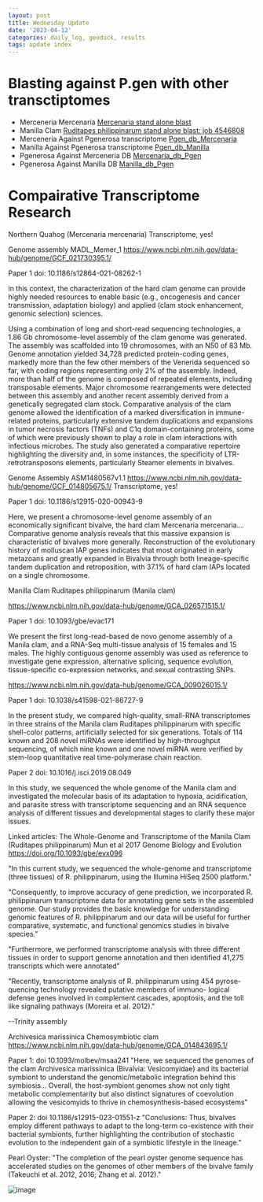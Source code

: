 ```yaml
---
layout: post
title: Wednesday Update
date: '2023-04-12'
categories: daily_log, geoduck, results
tags: update index 
---
```




# Blasting against P.gen with other transctiptomes
- Merceneria Mercenaria [Mercenaria stand alone blast](https://gannet.fish.washington.edu/gigas/data/p.generosa/Mercenaria_blastx.tab)
- Manilla Clam [Ruditapes philippinarum stand alone blast: job 4546808](https://gannet.fish.washington.edu/gigas/data/p.generosa/Pgen_Mercenaria_blastx.tab)
- Merceneria Against Pgenerosa transcriptome [Pgen_db_Mercenaria](https://gannet.fish.washington.edu/gigas/data/p.generosa/Mercenaria_Pgenenerosa_blastx.tab)
- Manilla Against Pgenerosa transcriptome [Pgen_db_Manilla](https://gannet.fish.washington.edu/gigas/data/p.generosa/Manilla_Pgenenerosa_blastx.tab)
- Pgenerosa Against Merceneria DB [Mercenaria_db_Pgen]()
- Pgenerosa Against Manilla DB [Manilla_db_Pgen]()

# Compairative Transcriptome Research

Northern Quahog (Mercenaria mercenaria) 
Transcriptome, yes! 

Genome assembly MADL_Memer_1
https://www.ncbi.nlm.nih.gov/data-hub/genome/GCF_021730395.1/

Paper 1 doi: 10.1186/s12864-021-08262-1

in this context, the characterization of the hard clam genome can provide highly needed resources to enable basic (e.g., oncogenesis and cancer transmission, adaptation biology) and applied (clam stock enhancement, genomic selection) sciences.

Using a combination of long and short-read sequencing technologies, a 1.86 Gb chromosome-level assembly of the clam genome was generated. The assembly was scaffolded into 19 chromosomes, with an N50 of 83 Mb. Genome annotation yielded 34,728 predicted protein-coding genes, markedly more than the few other members of the Venerida sequenced so far, with coding regions representing only 2% of the assembly. Indeed, more than half of the genome is composed of repeated elements, including transposable elements. Major chromosome rearrangements were detected between this assembly and another recent assembly derived from a genetically segregated clam stock. Comparative analysis of the clam genome allowed the identification of a marked diversification in immune-related proteins, particularly extensive tandem duplications and expansions in tumor necrosis factors (TNFs) and C1q domain-containing proteins, some of which were previously shown to play a role in clam interactions with infectious microbes. The study also generated a comparative repertoire highlighting the diversity and, in some instances, the specificity of LTR-retrotransposons elements, particularly Steamer elements in bivalves.

Genome Assembly ASM1480567v1.1
https://www.ncbi.nlm.nih.gov/data-hub/genome/GCF_014805675.1/
Transcriptome, yes! 

Paper 1 doi: 10.1186/s12915-020-00943-9

Here, we present a chromosome-level genome assembly of an economically significant bivalve, the hard clam Mercenaria mercenaria…Comparative genome analysis reveals that this massive expansion is characteristic of bivalves more generally. Reconstruction of the evolutionary history of molluscan IAP genes indicates that most originated in early metazoans and greatly expanded in Bivalvia through both lineage-specific tandem duplication and retroposition, with 37.1% of hard clam IAPs located on a single chromosome.




Manilla Clam
Ruditapes philippinarum (Manila clam)

https://www.ncbi.nlm.nih.gov/data-hub/genome/GCA_026571515.1/

Paper 1 doi: 10.1093/gbe/evac171 

We present the first long-read-based de novo genome assembly of a Manila clam, and a RNA-Seq multi-tissue analysis of 15 females and 15 males. The highly contiguous genome assembly was used as reference to investigate gene expression, alternative splicing, sequence evolution, tissue-specific co-expression networks, and sexual contrasting SNPs.




https://www.ncbi.nlm.nih.gov/data-hub/genome/GCA_009026015.1/

Paper 1 doi: 10.1038/s41598-021-86727-9

In the present study, we compared high-quality, small-RNA transcriptomes in three strains of the Manila clam Ruditapes philippinarum with specific shell-color patterns, artificially selected for six generations. Totals of 114 known and 208 novel miRNAs were identified by high-throughput sequencing, of which nine known and one novel miRNA were verified by stem-loop quantitative real time-polymerase chain reaction.

Paper 2 doi: 10.1016/j.isci.2019.08.049

In this study, we sequenced the whole genome of the Manila clam and investigated the molecular basis of its adaptation to hypoxia, acidification, and parasite stress with transcriptome sequencing and an RNA sequence analysis of different tissues and developmental stages to clarify these major issues.

Linked articles: The Whole-Genome and Transcriptome of the Manila Clam (Ruditapes philippinarum) Mun et al 2017 Genome Biology and Evolution
https://doi.org/10.1093/gbe/evx096

"In this current study, we sequenced the whole-genome
and transcriptome (three tissues) of R. philippinarum, using the Illumina HiSeq 2500 platform."

"Consequently, to improve accuracy of gene prediction, we incorporated R. philippinarum transcriptome data for annotating gene sets in the assembled genome. Our study provides the basic knowledge for understanding genomic features of R. philippinarum and our data will be useful for further comparative, systematic, and functional genomics studies in bivalve species."

"Furthermore, we performed transcriptome analysis with three different tissues in order to support genome annotation and then identified 41,275 transcripts which were annotated"

"Recently, transcriptome analysis of R. philippinarum using 454 pyrose- quencing technology revealed putative members of immuno- logical defense genes involved in complement cascades, apoptosis, and the toll like signaling pathways (Moreira et al. 2012)."

--Trinity assembly 




Archivesica marissinica
Chemosymbiotic clam
https://www.ncbi.nlm.nih.gov/data-hub/genome/GCA_014843695.1/

Paper 1: doi 10.1093/molbev/msaa241
"Here, we sequenced the genomes of the clam Archivesica marissinica (Bivalvia: Vesicomyidae) and its bacterial symbiont to understand the genomic/metabolic integration behind this symbiosis… Overall, the host-symbiont genomes show not only tight metabolic complementarity but also distinct signatures of coevolution allowing the vesicomyids to thrive in chemosynthesis-based ecosystems"

Paper 2: doi 10.1186/s12915-023-01551-z
"Conclusions: Thus, bivalves employ different pathways to adapt to the long-term co-existence with their bacterial symbionts, further highlighting the contribution of stochastic evolution to the independent gain of a symbiotic lifestyle in the lineage."



Pearl Oyster: 
"The completion of the pearl oyster genome sequence has accelerated studies on the genomes of other members of the bivalve family (Takeuchi et al. 2012, 2016; Zhang et al. 2012)." 


![image](https://user-images.githubusercontent.com/81712104/231642949-fd915044-48cb-465a-b705-ae2893c7a8ae.png)
